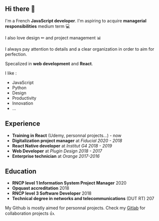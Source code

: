 ## Hi there 👋
I'm a French **JavaScript developer**. I'm aspiring to acquire **managerial responsibilities** medium term 💻

I also love design ✏ and project management 📊

I always pay attention to details and a clear organization in order to aim for perfection. 

Specalized in **web development** and **React**.

I like :
* JavaScript
* Python 
* Design
* Productivity
* Innovation
* ...

## Experience
* **Training in React** (Udemy, personnal projects...) - now
* **Digitalization project manager** at *Fiducial 2020 - 2018*
* **React Native developer** at *Institut G4 2018 - 2019*
* **Web Developer** at *Plugin Design 2018 - 2017*
* **Enterprise technician** at *Orange 2017-2016*

<!--
## Main projects
* **Project director** 
-->

## Education
* **RNCP level 1 Information System Project Manager** 2020
* **Opquast accreditation** 2018
* **RNCP level 3 Software Developer** 2018
* **Technical degree in networks and telecommunications** (DUT RT) 207


My Github is mostly aimed for personnal projects. Check my [Gitlab](https://gitlab.com/bastienxs) for collaboration projects 👍. 

<!--
**Bastiendmt/Bastiendmt** is a ✨ _special_ ✨ repository because its `README.md` (this file) appears on your GitHub profile.

Here are some ideas to get you started:

- 🔭 I’m currently working on ...
- 🌱 I’m currently learning ...
- 👯 I’m looking to collaborate on ...
- 🤔 I’m looking for help with ...
- 💬 Ask me about ...
- 📫 How to reach me: ...
- 😄 Pronouns: ...
- ⚡ Fun fact: ...
-->
